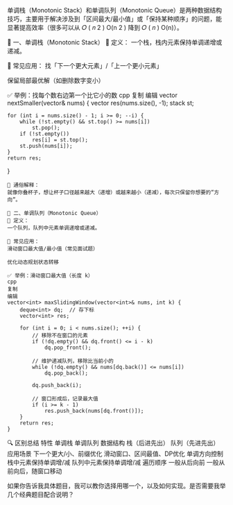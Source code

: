 单调栈（Monotonic Stack）和单调队列（Monotonic Queue）是两种数据结构技巧，主要用于解决涉及到「区间最大/最小值」或「保持某种顺序」的问题，能显著提高效率（很多可以从 
𝑂
(
𝑛
2
)
O(n 
2
 ) 降到 
𝑂
(
𝑛
)
O(n)）。

🧱 一、单调栈（Monotonic Stack）
📌 定义：
一个栈，栈内元素保持单调递增或递减。

📌 常见应用：
找「下一个更大元素」/「上一个更小元素」

保留局部最优解（如删除数字变小）

✅ 举例：找每个数右边第一个比它小的数
cpp
复制
编辑
vector<int> nextSmaller(vector<int>& nums) {
    vector<int> res(nums.size(), -1);
    stack<int> st;

    for (int i = nums.size() - 1; i >= 0; --i) {
        while (!st.empty() && st.top() >= nums[i])
            st.pop();
        if (!st.empty())
            res[i] = st.top();
        st.push(nums[i]);
    }
    return res;
}
```
🧠 通俗解释：
就像你叠杯子，想让杯子口径越来越大（递增）或越来越小（递减），每次只保留你想要的“方向”。

🧱 二、单调队列（Monotonic Queue）
📌 定义：
一个队列，队列中元素单调递增或递减。

📌 常见应用：
滑动窗口最大值/最小值（常见面试题）

优化动态规划状态转移

✅ 举例：滑动窗口最大值（长度 k）
cpp
复制
编辑
vector<int> maxSlidingWindow(vector<int>& nums, int k) {
    deque<int> dq;  // 存下标
    vector<int> res;

    for (int i = 0; i < nums.size(); ++i) {
        // 移除不在窗口的元素
        if (!dq.empty() && dq.front() <= i - k)
            dq.pop_front();

        // 维护递减队列，移除比当前小的
        while (!dq.empty() && nums[dq.back()] <= nums[i])
            dq.pop_back();

        dq.push_back(i);

        // 窗口形成后，记录最大值
        if (i >= k - 1)
            res.push_back(nums[dq.front()]);
    }
    return res;
}
```
🔍 区别总结
特性	单调栈	单调队列
数据结构	栈（后进先出）	队列（先进先出）
应用场景	下一个更大/小、前缀优化	滑动窗口、区间最值、DP优化
单调方向控制	栈中元素保持单调增/减	队列中元素保持单调增/减
遍历顺序	一般从后向前	一般从前向后，随窗口移动

如果你告诉我具体题目，我可以教你选择用哪一个，以及如何实现。是否需要我举几个经典题目配合说明？
